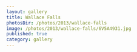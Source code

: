 ```yaml
---
layout: gallery
title: Wallace Falls
photosDir: /photos/2013/wallace-falls
image: /photos/2013/wallace-falls/6V5A4931.jpg
published: true
category: gallery
---
```


